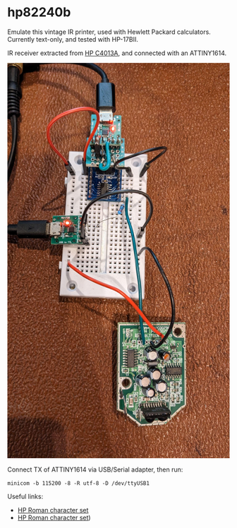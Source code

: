 # hp82240b
Emulate this vintage IR printer, used with Hewlett Packard calculators.
Currently text-only, and tested with HP-17BII.

IR receiver extracted from [HP C4013A](http://www.colin99.co.uk/extras/irda/hp_c4103a_irda.htm), and connected with an ATTINY1614.

![Here's a photo](./img/PXL_20230108_184011698.jpg)

Connect TX of ATTINY1614 via USB/Serial adapter, then run:
```
minicom -b 115200 -8 -R utf-8 -D /dev/ttyUSB1
```
Useful links:
- [HP Roman character set](https://en.wikipedia.org/wiki/HP_Roman)
- [HP Roman character set](https://hwiegman.home.xs4all.nl/fileformats/hp82240b/ptrcodes.htm))
